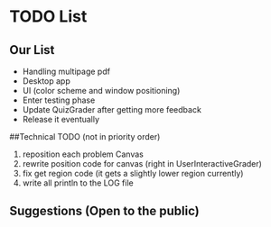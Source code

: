 # TODO List

## Our List
- Handling multipage pdf
- Desktop app
- UI (color scheme and window positioning)
- Enter testing phase
- Update QuizGrader after getting more feedback
- Release it eventually

##Technical TODO (not in priority order)
1. reposition each problem Canvas
3. rewrite position code for canvas (right in UserInteractiveGrader)
4. fix get region code (it gets a slightly lower region currently)
5. write all println to the LOG file

## Suggestions (Open to the public)
    